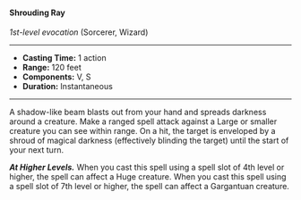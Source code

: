 #### Shrouding Ray
*1st-level evocation* (Sorcerer, Wizard)
___
- **Casting Time:** 1 action
- **Range:** 120 feet
- **Components:** V, S
- **Duration:** Instantaneous
---
A shadow-like beam blasts out from your hand and spreads darkness around a creature. Make a ranged spell attack against a Large or smaller creature you can see within range. On a hit, the target is enveloped by a shroud of magical darkness (effectively blinding the target) until the start of your next turn.

***At Higher Levels.*** When you cast this spell using a spell slot of 4th level or higher, the spell can affect a Huge creature. When you cast this spell using a spell slot of 7th level or higher, the spell can affect a Gargantuan creature.
